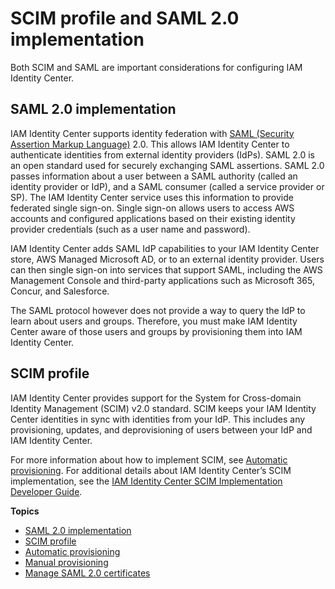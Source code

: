 # SCIM profile and SAML 2\.0 implementation<a name="scim-profile-saml"></a>

Both SCIM and SAML are important considerations for configuring IAM Identity Center\. 

## SAML 2\.0 implementation<a name="samlfederationconcept"></a>

IAM Identity Center supports identity federation with [SAML \(Security Assertion Markup Language\)](https://wiki.oasis-open.org/security) 2\.0\. This allows IAM Identity Center to authenticate identities from external identity providers \(IdPs\)\. SAML 2\.0 is an open standard used for securely exchanging SAML assertions\. SAML 2\.0 passes information about a user between a SAML authority \(called an identity provider or IdP\), and a SAML consumer \(called a service provider or SP\)\. The IAM Identity Center service uses this information to provide federated single sign\-on\. Single sign\-on allows users to access AWS accounts and configured applications based on their existing identity provider credentials \(such as a user name and password\)\. 

IAM Identity Center adds SAML IdP capabilities to your IAM Identity Center store, AWS Managed Microsoft AD, or to an external identity provider\. Users can then single sign\-on into services that support SAML, including the AWS Management Console and third\-party applications such as Microsoft 365, Concur, and Salesforce\. 

The SAML protocol however does not provide a way to query the IdP to learn about users and groups\. Therefore, you must make IAM Identity Center aware of those users and groups by provisioning them into IAM Identity Center\. 

## SCIM profile<a name="scim-profile"></a>

IAM Identity Center provides support for the System for Cross\-domain Identity Management \(SCIM\) v2\.0 standard\. SCIM keeps your IAM Identity Center identities in sync with identities from your IdP\. This includes any provisioning, updates, and deprovisioning of users between your IdP and IAM Identity Center\.

For more information about how to implement SCIM, see [Automatic provisioning](provision-automatically.md)\. For additional details about IAM Identity Center’s SCIM implementation, see the [IAM Identity Center SCIM Implementation Developer Guide](https://docs.aws.amazon.com/singlesignon/latest/developerguide/what-is-scim.html)\.

**Topics**
+ [SAML 2\.0 implementation](#samlfederationconcept)
+ [SCIM profile](#scim-profile)
+ [Automatic provisioning](provision-automatically.md)
+ [Manual provisioning](provision-manually.md)
+ [Manage SAML 2\.0 certificates](managesamlcerts.md)